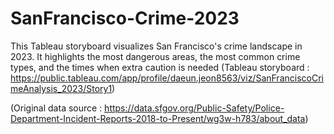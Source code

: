 # SanFrancisco-Crime-2023
This Tableau storyboard visualizes San Francisco's crime landscape in 2023. It highlights the most dangerous areas, the most common crime types, and the times when extra caution is needed
(Tableau storyboard : https://public.tableau.com/app/profile/daeun.jeon8563/viz/SanFranciscoCrimeAnalysis_2023/Story1)

(Original data source : https://data.sfgov.org/Public-Safety/Police-Department-Incident-Reports-2018-to-Present/wg3w-h783/about_data)
